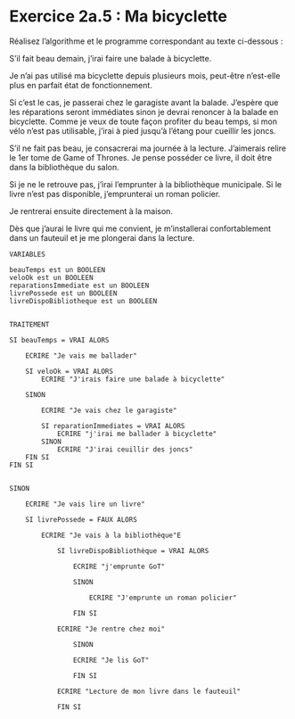 # Exercice 2a.5 : Ma bicyclette

Réalisez l’algorithme et le programme correspondant au texte ci-dessous :

S’il fait beau demain, j’irai faire une balade à bicyclette.

Je n’ai pas utilisé ma bicyclette depuis plusieurs mois, peut-être n’est-elle plus en parfait état de fonctionnement.

Si c’est le cas, je passerai chez le garagiste avant la balade. J’espère que les réparations seront immédiates sinon je devrai renoncer à la balade en bicyclette. Comme je veux de toute façon profiter du beau temps, si mon vélo n’est pas utilisable, j’irai à pied jusqu’à l’étang pour cueillir les joncs.

S’il ne fait pas beau, je consacrerai ma journée à la lecture. J’aimerais relire le 1er tome de Game of Thrones. Je pense posséder ce livre, il doit être dans la bibliothèque du salon.

Si je ne le retrouve pas, j’irai l’emprunter à la bibliothèque municipale. Si le livre n’est pas disponible, j’emprunterai un roman policier.

Je rentrerai ensuite directement à la maison.

Dès que j’aurai le livre qui me convient, je m’installerai confortablement dans un fauteuil et je me plongerai dans la lecture.

```
VARIABLES

beauTemps est un BOOLEEN
veloOk est un BOOLEEN
reparationsImmediate est un BOOLEEN
livrePossede est un BOOLEEN
livreDispoBibliotheque est un BOOLEEN


TRAITEMENT

SI beauTemps = VRAI ALORS

    ECRIRE "Je vais me ballader"

    SI veloOk = VRAI ALORS 
        ECRIRE "J'irais faire une balade à bicyclette"

    SINON

        ECRIRE "Je vais chez le garagiste"

        SI reparationImmediates = VRAI ALORS
            ECRIRE "j'irai me ballader à bicyclette"
        SINON
            ECRIRE "J'irai ceuillir des joncs" 
    FIN SI
FIN SI


SINON 

    ECRIRE "Je vais lire un livre"

    SI livrePossede = FAUX ALORS 

        ECRIRE "Je vais à la bibliothèque"E

            SI livreDispoBibliothèque = VRAI ALORS
               
                ECRIRE "j'emprunte GoT"

                SINON
                    
                    ECRIRE "J'emprunte un roman policier"
                
                FIN SI

            ECRIRE "Je rentre chez moi"

                SINON

                ECRIRE "Je lis GoT"

                FIN SI

            ECRIRE "Lecture de mon livre dans le fauteuil"

            FIN SI

    
```
